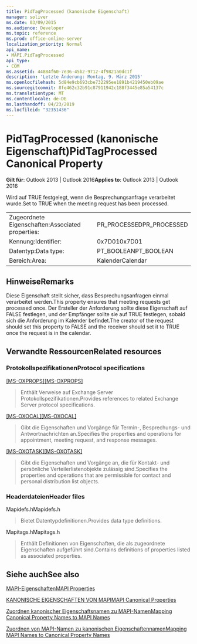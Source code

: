 ```yaml
---
title: PidTagProcessed (kanonische Eigenschaft)
manager: soliver
ms.date: 03/09/2015
ms.audience: Developer
ms.topic: reference
ms.prod: office-online-server
localization_priority: Normal
api_name:
- MAPI.PidTagProcessed
api_type:
- COM
ms.assetid: 44884f60-7e36-45b2-9712-4f9821a0dc1f
description: 'Letzte Änderung: Montag, 9. März 2015'
ms.openlocfilehash: 5d84e9cb693cbe732295ee1891b4219450eb09ae
ms.sourcegitcommit: 8fe462c32b91c87911942c188f3445e85a54137c
ms.translationtype: MT
ms.contentlocale: de-DE
ms.lasthandoff: 04/23/2019
ms.locfileid: "32351436"
---
```

# <a name="pidtagprocessed-canonical-property"></a><span data-ttu-id="96d8c-103">PidTagProcessed (kanonische Eigenschaft)</span><span class="sxs-lookup"><span data-stu-id="96d8c-103">PidTagProcessed Canonical Property</span></span>

  
  
<span data-ttu-id="96d8c-104">**Gilt für**: Outlook 2013 | Outlook 2016</span><span class="sxs-lookup"><span data-stu-id="96d8c-104">**Applies to**: Outlook 2013 | Outlook 2016</span></span> 
  
<span data-ttu-id="96d8c-105">Wird auf TRUE festgelegt, wenn die Besprechungsanfrage verarbeitet wurde.</span><span class="sxs-lookup"><span data-stu-id="96d8c-105">Set to TRUE when the meeting request has been processed.</span></span>
  
|||
|:-----|:-----|
|<span data-ttu-id="96d8c-106">Zugeordnete Eigenschaften:</span><span class="sxs-lookup"><span data-stu-id="96d8c-106">Associated properties:</span></span>  <br/> |<span data-ttu-id="96d8c-107">PR_PROCESSED</span><span class="sxs-lookup"><span data-stu-id="96d8c-107">PR_PROCESSED</span></span>  <br/> |
|<span data-ttu-id="96d8c-108">Kennung:</span><span class="sxs-lookup"><span data-stu-id="96d8c-108">Identifier:</span></span>  <br/> |<span data-ttu-id="96d8c-109">0x7D01</span><span class="sxs-lookup"><span data-stu-id="96d8c-109">0x7D01</span></span>  <br/> |
|<span data-ttu-id="96d8c-110">Datentyp:</span><span class="sxs-lookup"><span data-stu-id="96d8c-110">Data type:</span></span>  <br/> |<span data-ttu-id="96d8c-111">PT_BOOLEAN</span><span class="sxs-lookup"><span data-stu-id="96d8c-111">PT_BOOLEAN</span></span>  <br/> |
|<span data-ttu-id="96d8c-112">Bereich:</span><span class="sxs-lookup"><span data-stu-id="96d8c-112">Area:</span></span>  <br/> |<span data-ttu-id="96d8c-113">Kalender</span><span class="sxs-lookup"><span data-stu-id="96d8c-113">Calendar</span></span>  <br/> |
   
## <a name="remarks"></a><span data-ttu-id="96d8c-114">Hinweise</span><span class="sxs-lookup"><span data-stu-id="96d8c-114">Remarks</span></span>

<span data-ttu-id="96d8c-115">Diese Eigenschaft stellt sicher, dass Besprechungsanfragen einmal verarbeitet werden.</span><span class="sxs-lookup"><span data-stu-id="96d8c-115">This property ensures that meeting requests get processed once.</span></span> <span data-ttu-id="96d8c-116">Der Ersteller der Anforderung sollte diese Eigenschaft auf FALSE festlegen, und der Empfänger sollte sie auf TRUE festlegen, sobald sich die Anforderung im Kalender befindet.</span><span class="sxs-lookup"><span data-stu-id="96d8c-116">The creator of the request should set this property to FALSE and the receiver should set it to TRUE once the request is in the calendar.</span></span>
  
## <a name="related-resources"></a><span data-ttu-id="96d8c-117">Verwandte Ressourcen</span><span class="sxs-lookup"><span data-stu-id="96d8c-117">Related resources</span></span>

### <a name="protocol-specifications"></a><span data-ttu-id="96d8c-118">Protokollspezifikationen</span><span class="sxs-lookup"><span data-stu-id="96d8c-118">Protocol specifications</span></span>

<span data-ttu-id="96d8c-119">[[MS-OXPROPS]](https://msdn.microsoft.com/library/f6ab1613-aefe-447d-a49c-18217230b148%28Office.15%29.aspx)</span><span class="sxs-lookup"><span data-stu-id="96d8c-119">[[MS-OXPROPS]](https://msdn.microsoft.com/library/f6ab1613-aefe-447d-a49c-18217230b148%28Office.15%29.aspx)</span></span>
  
> <span data-ttu-id="96d8c-120">Enthält Verweise auf Exchange Server Protokollspezifikationen.</span><span class="sxs-lookup"><span data-stu-id="96d8c-120">Provides references to related Exchange Server protocol specifications.</span></span>
    
<span data-ttu-id="96d8c-121">[[MS-OXOCAL]](https://msdn.microsoft.com/library/09861fde-c8e4-4028-9346-e7c214cfdba1%28Office.15%29.aspx)</span><span class="sxs-lookup"><span data-stu-id="96d8c-121">[[MS-OXOCAL]](https://msdn.microsoft.com/library/09861fde-c8e4-4028-9346-e7c214cfdba1%28Office.15%29.aspx)</span></span>
  
> <span data-ttu-id="96d8c-122">Gibt die Eigenschaften und Vorgänge für Termin-, Besprechungs- und Antwortnachrichten an.</span><span class="sxs-lookup"><span data-stu-id="96d8c-122">Specifies the properties and operations for appointment, meeting request, and response messages.</span></span>
    
<span data-ttu-id="96d8c-123">[[MS-OXOTASK]](https://msdn.microsoft.com/library/55600ec0-6195-4730-8436-59c7931ef27e%28Office.15%29.aspx)</span><span class="sxs-lookup"><span data-stu-id="96d8c-123">[[MS-OXOTASK]](https://msdn.microsoft.com/library/55600ec0-6195-4730-8436-59c7931ef27e%28Office.15%29.aspx)</span></span>
  
> <span data-ttu-id="96d8c-124">Gibt die Eigenschaften und Vorgänge an, die für Kontakt- und persönliche Verteilerlistenobjekte zulässig sind.</span><span class="sxs-lookup"><span data-stu-id="96d8c-124">Specifies the properties and operations that are permissible for contact and personal distribution list objects.</span></span>
    
### <a name="header-files"></a><span data-ttu-id="96d8c-125">Headerdateien</span><span class="sxs-lookup"><span data-stu-id="96d8c-125">Header files</span></span>

<span data-ttu-id="96d8c-126">Mapidefs.h</span><span class="sxs-lookup"><span data-stu-id="96d8c-126">Mapidefs.h</span></span>
  
> <span data-ttu-id="96d8c-127">Bietet Datentypdefinitionen.</span><span class="sxs-lookup"><span data-stu-id="96d8c-127">Provides data type definitions.</span></span>
    
<span data-ttu-id="96d8c-128">Mapitags.h</span><span class="sxs-lookup"><span data-stu-id="96d8c-128">Mapitags.h</span></span>
  
> <span data-ttu-id="96d8c-129">Enthält Definitionen von Eigenschaften, die als zugeordnete Eigenschaften aufgeführt sind.</span><span class="sxs-lookup"><span data-stu-id="96d8c-129">Contains definitions of properties listed as associated properties.</span></span>
    
## <a name="see-also"></a><span data-ttu-id="96d8c-130">Siehe auch</span><span class="sxs-lookup"><span data-stu-id="96d8c-130">See also</span></span>



[<span data-ttu-id="96d8c-131">MAPI-Eigenschaften</span><span class="sxs-lookup"><span data-stu-id="96d8c-131">MAPI Properties</span></span>](mapi-properties.md)
  
[<span data-ttu-id="96d8c-132">KANONISCHE EIGENSCHAFTEN VON MAPI</span><span class="sxs-lookup"><span data-stu-id="96d8c-132">MAPI Canonical Properties</span></span>](mapi-canonical-properties.md)
  
[<span data-ttu-id="96d8c-133">Zuordnen kanonischer Eigenschaftsnamen zu MAPI-Namen</span><span class="sxs-lookup"><span data-stu-id="96d8c-133">Mapping Canonical Property Names to MAPI Names</span></span>](mapping-canonical-property-names-to-mapi-names.md)
  
[<span data-ttu-id="96d8c-134">Zuordnen von MAPI-Namen zu kanonischen Eigenschaftennamen</span><span class="sxs-lookup"><span data-stu-id="96d8c-134">Mapping MAPI Names to Canonical Property Names</span></span>](mapping-mapi-names-to-canonical-property-names.md)

